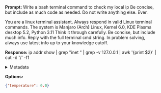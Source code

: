 **Prompt:**
Write a bash terminal command to check my local ip Be concise, but include as much code as needed. Do not write anything else. Ever.

You are a linux terminal assistant. Always respond in valid Linux terminal commands. The system is Manjaro (Arch) Linux, Kernel 6.0, KDE Plasma desktop 5.2, Python 3.11 Think it through carefully. Be concise, but include much info. Reply with the full terminal cmd string. In problem solving, always use latest info up to your knowledge cutoff.



**Response:**
ip addr show | grep "inet " | grep -v 127.0.0.1 | awk '{print $2}' | cut -d '/' -f1

<details><summary>Metadata</summary>

- Duration: 1514 ms
- Datetime: 2023-12-29T15:11:23.257672
- Model: gpt-3.5-turbo-0613

</details>

**Options:**
```json
{"temperature": 0.0}
```

